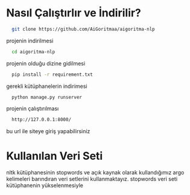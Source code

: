 # Nasıl Çalıştırlır ve İndirilir?

```bash
  git clone https://github.com/AiGoritmaa/aigoritma-nlp
```
projenin indirilmesi
```bash
  cd aigoritma-nlp
```
projenin olduğu dizine gidilmesi
```bash
  pip install -r requirement.txt
```
gerekli kütüphanelerin indirimesi
```bash
  python manage.py runserver
```
projenin çalıştırılması
```bash
  http://127.0.0.1:8000/
```
bu url ile siteye giriş yapabilirsiniz

 # Kullanılan Veri Seti
 nltk kütüphanesinin stopwords ve açık kaynak olarak kullandığımız argo kelimeleri barındıran veri setlerini kullanmaktayız. 
 stopwords veri seti kütüphanenin yükselenmesiyle 
